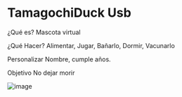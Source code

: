 # TamagochiDuck Usb

¿Qué es?
Mascota virtual

¿Qué Hacer?
Alimentar, Jugar, Bañarlo, Dormir, Vacunarlo

Personalizar
Nombre, cumple años.

Objetivo
No dejar morir

![image](https://github.com/kdmonteal/TamagochiDuckUsb/assets/36426077/92324b10-0f99-41f8-b236-8e0c38e0b320)




